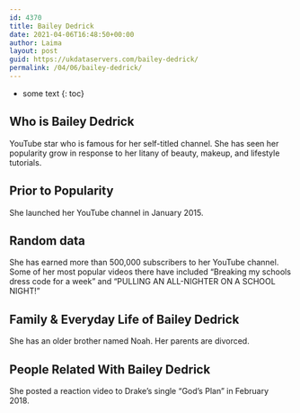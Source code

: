 ```yaml
---
id: 4370
title: Bailey Dedrick
date: 2021-04-06T16:48:50+00:00
author: Laima
layout: post
guid: https://ukdataservers.com/bailey-dedrick/
permalink: /04/06/bailey-dedrick/
---
```


* some text
{: toc}


## Who is Bailey Dedrick
                  
                  
                  
YouTube star who is famous for her self-titled channel. She has seen her popularity grow in response to her litany of beauty, makeup, and lifestyle tutorials. 
                  
              
            
              
            
                
                
                
## Prior to Popularity
                  
                  
                  
She launched her YouTube channel in January 2015. 
                  
              
            
              
            
                
                
                
## Random data
                  
                  
                  
She has earned more than 500,000 subscribers to her YouTube channel. Some of her most popular videos there have included &#8220;Breaking my schools dress code for a week&#8221; and &#8220;PULLING AN ALL-NIGHTER ON A SCHOOL NIGHT!&#8221; 
                  
              
            
              
            
                
                
                
## Family & Everyday Life of Bailey Dedrick
                  
                  
                  
She has an older brother named Noah. Her parents are divorced.
                  
              
            
              
            
                
                
                
## People Related With Bailey Dedrick
                  
                  
                  
She posted a reaction video to Drake&#8217;s single &#8220;God&#8217;s Plan&#8221; in February 2018. 
                  
              
            
              
            
                
              
            
              
              
            
            
              
            
          
          
          